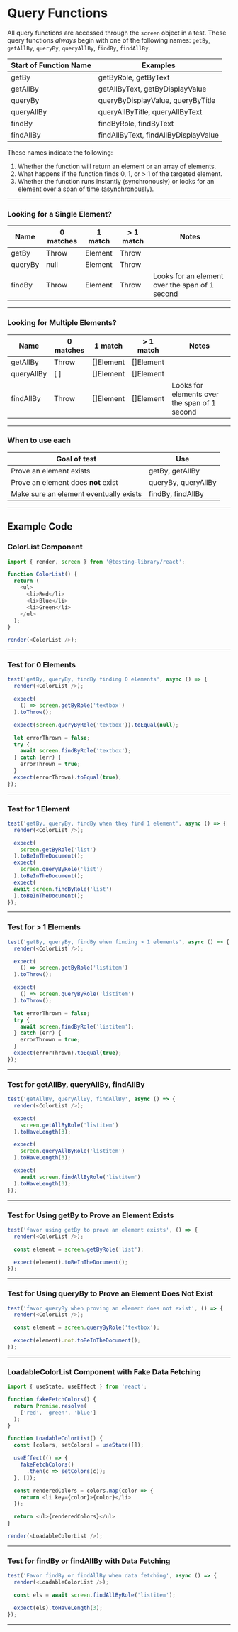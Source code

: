 # Query Functions
All query functions are accessed through the `screen` object in a test. These query functions *always* begin with one of the following names: `getBy`, `getAllBy`, `queryBy`, `queryAllBy`, `findBy`, `findAllBy`.

| Start of Function Name | Examples                             |
|------------------------|--------------------------------------|
| getBy                  | getByRole, getByText                 |
| getAllBy               | getAllByText, getByDisplayValue      |
| queryBy                | queryByDisplayValue, queryByTitle    |
| queryAllBy             | queryAllByTitle, queryAllByText      |
| findBy                 | findByRole, findByText               |
| findAllBy              | findAllByText, findAllByDisplayValue |

These names indicate the following:

1. Whether the function will return an element or an array of elements.
2. What happens if the function finds 0, 1, or > 1 of the targeted element.
3. Whether the function runs instantly (synchronously) or looks for an element over a span of time (asynchronously).

---

### Looking for a Single Element?

| Name    | 0 matches | 1 match | > 1 match | Notes                                          |
|---------|-----------|---------|-----------|------------------------------------------------|
| getBy   | Throw     | Element | Throw     |                                                |
| queryBy | null      | Element | Throw     |                                                |
| findBy  | Throw     | Element | Throw     | Looks for an element over the span of 1 second |

---

### Looking for Multiple Elements?

| Name       | 0 matches | 1 match   | > 1 match | Notes                                        |
|------------|-----------|-----------|-----------|----------------------------------------------|
| getAllBy   | Throw     | []Element | []Element |                                              |
| queryAllBy | [ ]       | []Element | []Element |                                              |
| findAllBy  | Throw     | []Element | []Element | Looks for elements over the span of 1 second |

---

### When to use each

| Goal of test                           | Use                 |
|----------------------------------------|---------------------|
| Prove an element exists                | getBy, getAllBy     |
| Prove an element does **not** exist    | queryBy, queryAllBy |
| Make sure an element eventually exists | findBy, findAllBy   |

---

## Example Code

### ColorList Component

```javascript
import { render, screen } from '@testing-library/react';

function ColorList() {
  return (
    <ul> 
      <li>Red</li> 
      <li>Blue</li>
      <li>Green</li>
    </ul>
  );
}

render(<ColorList />);
```

---

### Test for 0 Elements

```javascript
test('getBy, queryBy, findBy finding 0 elements', async () => {
  render(<ColorList />);

  expect(
    () => screen.getByRole('textbox')
  ).toThrow();

  expect(screen.queryByRole('textbox')).toEqual(null);

  let errorThrown = false;
  try {
    await screen.findByRole('textbox');
  } catch (err) {
    errorThrown = true;
  }
  expect(errorThrown).toEqual(true);
});
```

---

### Test for 1 Element

```javascript
test('getBy, queryBy, findBy when they find 1 element', async () => {
  render(<ColorList />);

  expect(
    screen.getByRole('list')
  ).toBeInTheDocument();
  expect(
    screen.queryByRole('list')
  ).toBeInTheDocument();
  expect(
  await screen.findByRole('list')
  ).toBeInTheDocument();
});
```

---

### Test for > 1 Elements

```javascript
test('getBy, queryBy, findBy when finding > 1 elements', async () => {
  render(<ColorList />);

  expect(
    () => screen.getByRole('listitem')
  ).toThrow();

  expect(
    () => screen.queryByRole('listitem')
  ).toThrow();

  let errorThrown = false;
  try {
    await screen.findByRole('listitem');
  } catch (err) {
    errorThrown = true;
  }
  expect(errorThrown).toEqual(true);
});
```

---

### Test for getAllBy, queryAllBy, findAllBy

```javascript
test('getAllBy, queryAllBy, findAllBy', async () => {
  render(<ColorList />);

  expect(
    screen.getAllByRole('listitem')
  ).toHaveLength(3);

  expect(
    screen.queryAllByRole('listitem')
  ).toHaveLength(3);

  expect(
    await screen.findAllByRole('listitem')
  ).toHaveLength(3);
});
```

---

### Test for Using getBy to Prove an Element Exists

```javascript
test('favor using getBy to prove an element exists', () => {
  render(<ColorList />);

  const element = screen.getByRole('list');

  expect(element).toBeInTheDocument();
});
```

---

### Test for Using queryBy to Prove an Element Does Not Exist

```javascript
test('favor queryBy when proving an element does not exist', () => {
  render(<ColorList />);

  const element = screen.queryByRole('textbox');

  expect(element).not.toBeInTheDocument();
});
```

---

### LoadableColorList Component with Fake Data Fetching

```javascript
import { useState, useEffect } from 'react';

function fakeFetchColors() {
  return Promise.resolve(
    ['red', 'green', 'blue']
  );
}

function LoadableColorList() {
  const [colors, setColors] = useState([]);

  useEffect(() => {
    fakeFetchColors()
      .then(c => setColors(c));
  }, []);

  const renderedColors = colors.map(color => {
    return <li key={color}>{color}</li>
  });

  return <ul>{renderedColors}</ul>
}

render(<LoadableColorList />);
```

---

### Test for findBy or findAllBy with Data Fetching

```javascript
test('Favor findBy or findAllBy when data fetching', async () => {
  render(<LoadableColorList />);

  const els = await screen.findAllByRole('listitem');

  expect(els).toHaveLength(3);
});
```

---
